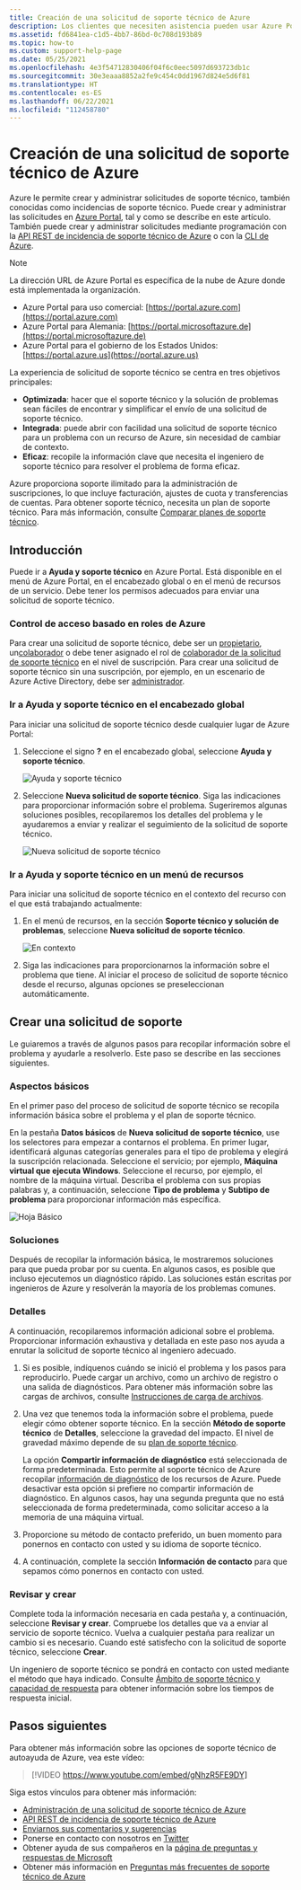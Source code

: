 ```yaml
---
title: Creación de una solicitud de soporte técnico de Azure
description: Los clientes que necesiten asistencia pueden usar Azure Portal para buscar soluciones de autoservicio y para crear y administrar solicitudes de soporte técnico.
ms.assetid: fd6841ea-c1d5-4bb7-86bd-0c708d193b89
ms.topic: how-to
ms.custom: support-help-page
ms.date: 05/25/2021
ms.openlocfilehash: 4e3f54712830406f04f6c0eec5097d693723db1c
ms.sourcegitcommit: 30e3eaaa8852a2fe9c454c0dd1967d824e5d6f81
ms.translationtype: HT
ms.contentlocale: es-ES
ms.lasthandoff: 06/22/2021
ms.locfileid: "112458780"
---
```

# <a name="create-an-azure-support-request"></a>Creación de una solicitud de soporte técnico de Azure

Azure le permite crear y administrar solicitudes de soporte técnico, también conocidas como incidencias de soporte técnico. Puede crear y administrar las solicitudes en [Azure Portal](https://portal.azure.com), tal y como se describe en este artículo. También puede crear y administrar solicitudes mediante programación con la [API REST de incidencia de soporte técnico de Azure](/rest/api/support) o con la [CLI de Azure](/cli/azure/azure-cli-support-request).

> [!NOTE]
> La dirección URL de Azure Portal es específica de la nube de Azure donde está implementada la organización.
>
>* Azure Portal para uso comercial: [https://portal.azure.com](https://portal.azure.com)
>* Azure Portal para Alemania: [https://portal.microsoftazure.de](https://portal.microsoftazure.de)
>* Azure Portal para el gobierno de los Estados Unidos: [https://portal.azure.us](https://portal.azure.us)

La experiencia de solicitud de soporte técnico se centra en tres objetivos principales:

* **Optimizada**: hacer que el soporte técnico y la solución de problemas sean fáciles de encontrar y simplificar el envío de una solicitud de soporte técnico.
* **Integrada**: puede abrir con facilidad una solicitud de soporte técnico para un problema con un recurso de Azure, sin necesidad de cambiar de contexto.
* **Eficaz**: recopile la información clave que necesita el ingeniero de soporte técnico para resolver el problema de forma eficaz.

Azure proporciona soporte ilimitado para la administración de suscripciones, lo que incluye facturación, ajustes de cuota y transferencias de cuentas. Para obtener soporte técnico, necesita un plan de soporte técnico. Para más información, consulte [Comparar planes de soporte técnico](https://azure.microsoft.com/support/plans).

## <a name="getting-started"></a>Introducción

Puede ir a **Ayuda y soporte técnico** en Azure Portal. Está disponible en el menú de Azure Portal, en el encabezado global o en el menú de recursos de un servicio. Debe tener los permisos adecuados para enviar una solicitud de soporte técnico.

### <a name="azure-role-based-access-control"></a>Control de acceso basado en roles de Azure

Para crear una solicitud de soporte técnico, debe ser un [propietario](../../role-based-access-control/built-in-roles.md#owner), un[colaborador](../../role-based-access-control/built-in-roles.md#contributor) o debe tener asignado el rol de [colaborador de la solicitud de soporte técnico](../../role-based-access-control/built-in-roles.md#support-request-contributor) en el nivel de suscripción. Para crear una solicitud de soporte técnico sin una suscripción, por ejemplo, en un escenario de Azure Active Directory, debe ser [administrador](../../active-directory/roles/permissions-reference.md).

### <a name="go-to-help--support-from-the-global-header"></a>Ir a Ayuda y soporte técnico en el encabezado global

Para iniciar una solicitud de soporte técnico desde cualquier lugar de Azure Portal:

1. Seleccione el signo **?** en el encabezado global, seleccione **Ayuda y soporte técnico**.

   ![Ayuda y soporte técnico](./media/how-to-create-azure-support-request/helpandsupportnewlower.png)

1. Seleccione **Nueva solicitud de soporte técnico**. Siga las indicaciones para proporcionar información sobre el problema. Sugeriremos algunas soluciones posibles, recopilaremos los detalles del problema y le ayudaremos a enviar y realizar el seguimiento de la solicitud de soporte técnico.

   ![Nueva solicitud de soporte técnico](./media/how-to-create-azure-support-request/newsupportrequest2lower.png)

### <a name="go-to-help--support-from-a-resource-menu"></a>Ir a Ayuda y soporte técnico en un menú de recursos

Para iniciar una solicitud de soporte técnico en el contexto del recurso con el que está trabajando actualmente:

1. En el menú de recursos, en la sección **Soporte técnico y solución de problemas**, seleccione **Nueva solicitud de soporte técnico**.

   ![En contexto](./media/how-to-create-azure-support-request/incontext2lower.png)

1. Siga las indicaciones para proporcionarnos la información sobre el problema que tiene. Al iniciar el proceso de solicitud de soporte técnico desde el recurso, algunas opciones se preseleccionan automáticamente.

## <a name="create-a-support-request"></a>Crear una solicitud de soporte

Le guiaremos a través de algunos pasos para recopilar información sobre el problema y ayudarle a resolverlo. Este paso se describe en las secciones siguientes.

### <a name="basics"></a>Aspectos básicos

En el primer paso del proceso de solicitud de soporte técnico se recopila información básica sobre el problema y el plan de soporte técnico.

En la pestaña **Datos básicos** de **Nueva solicitud de soporte técnico**, use los selectores para empezar a contarnos el problema. En primer lugar, identificará algunas categorías generales para el tipo de problema y elegirá la suscripción relacionada. Seleccione el servicio; por ejemplo, **Máquina virtual que ejecuta Windows**. Seleccione el recurso, por ejemplo, el nombre de la máquina virtual. Describa el problema con sus propias palabras y, a continuación, seleccione **Tipo de problema** y **Subtipo de problema** para proporcionar información más específica.

![Hoja Básico](./media/how-to-create-azure-support-request/basics2lower.png)

### <a name="solutions"></a>Soluciones

Después de recopilar la información básica, le mostraremos soluciones para que pueda probar por su cuenta. En algunos casos, es posible que incluso ejecutemos un diagnóstico rápido. Las soluciones están escritas por ingenieros de Azure y resolverán la mayoría de los problemas comunes.

### <a name="details"></a>Detalles

A continuación, recopilaremos información adicional sobre el problema. Proporcionar información exhaustiva y detallada en este paso nos ayuda a enrutar la solicitud de soporte técnico al ingeniero adecuado.

1. Si es posible, indíquenos cuándo se inició el problema y los pasos para reproducirlo. Puede cargar un archivo, como un archivo de registro o una salida de diagnósticos. Para obtener más información sobre las cargas de archivos, consulte [Instrucciones de carga de archivos](how-to-manage-azure-support-request.md#file-upload-guidelines).

1. Una vez que tenemos toda la información sobre el problema, puede elegir cómo obtener soporte técnico. En la sección **Método de soporte técnico** de **Detalles**, seleccione la gravedad del impacto. El nivel de gravedad máximo depende de su [plan de soporte técnico](https://azure.microsoft.com/support/plans).

    La opción **Compartir información de diagnóstico** está seleccionada de forma predeterminada. Esto permite al soporte técnico de Azure recopilar [información de diagnóstico](https://azure.microsoft.com/support/legal/support-diagnostic-information-collection/) de los recursos de Azure. Puede desactivar esta opción si prefiere no compartir información de diagnóstico. En algunos casos, hay una segunda pregunta que no está seleccionada de forma predeterminada, como solicitar acceso a la memoria de una máquina virtual.

1. Proporcione su método de contacto preferido, un buen momento para ponernos en contacto con usted y su idioma de soporte técnico.

1. A continuación, complete la sección **Información de contacto** para que sepamos cómo ponernos en contacto con usted.

### <a name="review--create"></a>Revisar y crear

Complete toda la información necesaria en cada pestaña y, a continuación, seleccione **Revisar y crear**. Compruebe los detalles que va a enviar al servicio de soporte técnico. Vuelva a cualquier pestaña para realizar un cambio si es necesario. Cuando esté satisfecho con la solicitud de soporte técnico, seleccione **Crear**.

Un ingeniero de soporte técnico se pondrá en contacto con usted mediante el método que haya indicado. Consulte [Ámbito de soporte técnico y capacidad de respuesta](https://azure.microsoft.com/support/plans/response/) para obtener información sobre los tiempos de respuesta inicial.


## <a name="next-steps"></a>Pasos siguientes

Para obtener más información sobre las opciones de soporte técnico de autoayuda de Azure, vea este vídeo:

> [!VIDEO https://www.youtube.com/embed/gNhzR5FE9DY]

Siga estos vínculos para obtener más información:

* [Administración de una solicitud de soporte técnico de Azure](how-to-manage-azure-support-request.md)
* [API REST de incidencia de soporte técnico de Azure](/rest/api/support)
* [Enviarnos sus comentarios y sugerencias](https://feedback.azure.com/forums/266794-support-feedback)
* Ponerse en contacto con nosotros en [Twitter](https://twitter.com/azuresupport)
* Obtener ayuda de sus compañeros en la [página de preguntas y respuestas de Microsoft](/answers/products/azure)
* Obtener más información en [Preguntas más frecuentes de soporte técnico de Azure](https://azure.microsoft.com/support/faq)
